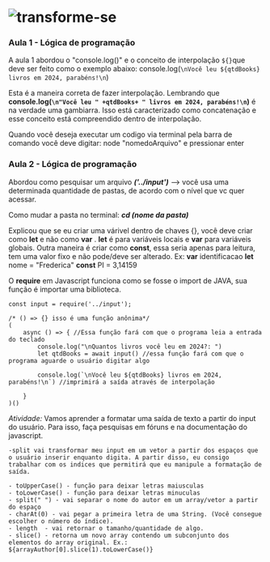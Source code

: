
# ![transforme-se](https://github.com/user-attachments/assets/3dc8e11a-3ce5-4a47-84d4-ef1c1944bdb1)



### Aula 1 - Lógica de programação 

A aula 1 abordou o "console.log()" e o conceito de interpolação `${}`que deve ser feito como o exemplo abaixo: 
console.log(`\nVocê leu ${qtdBooks} livros em 2024, parabéns!\n`)

Esta é a maneira correta de fazer interpolação. Lembrando que **console.log(`\n"Você leu " +qtdBooks+ " livros em 2024, parabéns!\n`)**
é na verdade uma gambiarra. Isso está caracterizado como concatenação e esse conceito está compreendido dentro de interpolação.

Quando você deseja executar um codigo via terminal pela barra de comando você deve digitar:
node "nomedoArquivo" e pressionar enter



### Aula 2 - Lógica de programação 

Abordou como pesquisar um arquivo ***('../input')*** --> você usa uma determinada quantidade de pastas, de acordo com o nível que vc quer acessar.

Como mudar a pasta no terminal: ***cd (nome da pasta)***

Explicou que se eu criar uma várivel dentro de chaves {}, você deve criar como **let** e não como **var** .
**let** é para variáveis locais e **var** para variáveis globais.
Outra maneira é criar como **const**, essa seria apenas para leitura, tem uma valor fixo e não pode/deve ser alterado.
Ex:
**var** identificacao 
**let** nome = "Frederica"
**const** PI = 3,14159

O **require** em Javascript funciona como se fosse o import de JAVA, sua função é importar uma biblioteca.

    const input = require('../input');

    /* () => {} isso é uma função anônima*/
    (
        async () => { //Essa função fará com que o programa leia a entrada do teclado
            console.log("\nQuantos livros você leu em 2024?: ")
            let qtdBooks = await input() //essa função fará com que o programa aguarde o usuário digitar algo

            console.log(`\nVocê leu ${qtdBooks} livros em 2024, parabéns!\n`) //imprimirá a saída através de interpolação

        }
    )()

*Atividade:* Vamos aprender a formatar uma saída de texto a partir do input do usuário. Para isso, faça pesquisas em fóruns e na documentação do javascript.

    -split vai transformar meu input em um vetor a partir dos espaços que o usuário inserir enquanto digita. A partir disso, eu consigo trabalhar com os indices que permitirá que eu manipule a formatação de saída.

    - toUpperCase() - função para deixar letras maiusculas
    - toLowerCase() - função para deixar letras minuculas
    - split(" ") - vai separar o nome do autor em um array/vetor a partir do espaço
    - charAt(0) - vai pegar a primeira letra de uma String. (Você consegue escolher o número do índice).
    - length  - vai retornar o tamanho/quantidade de algo. 
    - slice() - retorna um novo array contendo um subconjunto dos elementos do array original. Ex.: ${arrayAuthor[0].slice(1).toLowerCase()}
